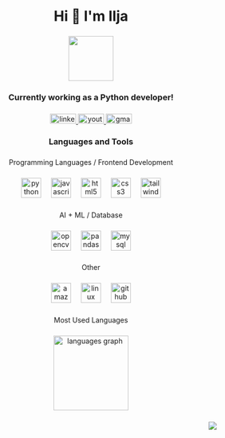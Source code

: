 <h1 align="center">Hi 👋 I'm Ilja</h1>

###

<div align="center">
  <img height="90" src="https://media0.giphy.com/media/v1.Y2lkPTc5MGI3NjExbWhjOXBhN256YjI2NHFjM2dmb2NmaHY0aTR4eW42eTFrc2I2azI1eSZlcD12MV9pbnRlcm5hbF9naWZfYnlfaWQmY3Q9Zw/skMw9r8WsPZZ0MWyJP/giphy.gif"  />
</div>

###

<h3 align="center">Currently working as a Python developer!</h3>

###

<div align="center">
  <a href="https://www.linkedin.com/in/ilja-bastrikins/" target="_blank">
    <img src="https://raw.githubusercontent.com/maurodesouza/profile-readme-generator/master/src/assets/icons/social/linkedin/default.svg" width="52" height="20" alt="linkedin logo"  />
  </a>
  <a href="https://www.youtube.com/@bastrikins1" target="_blank">
    <img src="https://raw.githubusercontent.com/maurodesouza/profile-readme-generator/master/src/assets/icons/social/youtube/default.svg" width="52" height="20" alt="youtube logo"  />
  </a>
  <a href="galagol231@gmail.com" target="_blank">
    <img src="https://raw.githubusercontent.com/maurodesouza/profile-readme-generator/master/src/assets/icons/social/gmail/default.svg" width="52" height="20" alt="gmail logo"  />
  </a>
</div>

###

<h3 align="center">Languages and Tools</h3>

###

<p align="center">Programming Languages / Frontend Development</p>

###

<div align="center">
  <img src="https://cdn.jsdelivr.net/gh/devicons/devicon/icons/python/python-original.svg" height="40" alt="python logo"  />
  <img width="12" />
  <img src="https://cdn.jsdelivr.net/gh/devicons/devicon/icons/javascript/javascript-original.svg" height="40" alt="javascript logo"  />
  <img width="12" />
  <img src="https://cdn.jsdelivr.net/gh/devicons/devicon/icons/html5/html5-original.svg" height="40" alt="html5 logo"  />
  <img width="12" />
  <img src="https://cdn.jsdelivr.net/gh/devicons/devicon/icons/css3/css3-original.svg" height="40" alt="css3 logo"  />
  <img width="12" />
  <img src="https://skillicons.dev/icons?i=tailwind" height="40" alt="tailwindcss logo"  />
</div>

###

<p align="center">AI + ML / Database</p>

###

<div align="center">
  <img src="https://cdn.jsdelivr.net/gh/devicons/devicon/icons/opencv/opencv-original.svg" height="40" alt="opencv logo"  />
  <img width="12" />
  <img src="https://cdn.jsdelivr.net/gh/devicons/devicon/icons/pandas/pandas-original.svg" height="40" alt="pandas logo"  />
  <img width="12" />
  <img src="https://cdn.jsdelivr.net/gh/devicons/devicon/icons/mysql/mysql-original.svg" height="40" alt="mysql logo"  />
</div>

###

<p align="center">Other</p>

###

<div align="center">
  <img src="https://skillicons.dev/icons?i=aws" height="40" alt="amazonwebservices logo"  />
  <img width="12" />
  <img src="https://cdn.jsdelivr.net/gh/devicons/devicon/icons/linux/linux-original.svg" height="40" alt="linux logo"  />
  <img width="12" />
  <img src="https://cdn.jsdelivr.net/gh/devicons/devicon/icons/github/github-original.svg" height="40" alt="github logo"  />
</div>

###

<p align="center">Most Used Languages</p>

###

<div align="center">
  <img src="https://github-readme-stats.vercel.app/api/top-langs?username=Decursusss&locale=en&hide_title=true&layout=compact&card_width=320&langs_count=5&theme=dracula&hide_border=false&order=2" height="150" alt="languages graph"  />
</div>

###

<div align="right">
  <img src="https://visitor-badge.laobi.icu/badge?page_id=Decursusss.Decursusss&"  />
</div>

###
